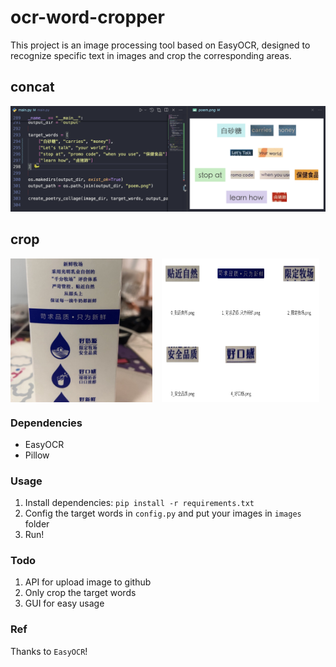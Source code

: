 # ocr-word-cropper

This project is an image processing tool based on EasyOCR, designed to recognize specific text in images and crop the corresponding areas.

## concat

<img src="./output/res_main.png" />

## crop

<div align="center" style="display: flex;gap:15px">
    <img src="./images/milk.jpg" width="45%"  />
    <img src="./output/milk/res_crop.png" width="50%"  />
</div>

### Dependencies

- EasyOCR
- Pillow

### Usage

1. Install dependencies: `pip install -r requirements.txt`
2. Config the target words in `config.py` and put your images in `images` folder
3. Run!

### Todo

1. API for upload image to github
2. Only crop the target words
3. GUI for easy usage

### Ref

Thanks to `EasyOCR`!
